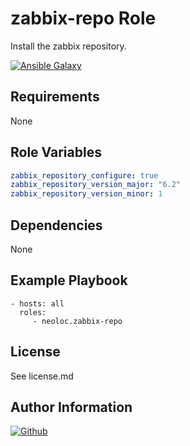 zabbix-repo Role
=========

Install the zabbix repository.

[![Ansible Galaxy](https://img.shields.io/badge/ansible--galaxy-neoloc.zabbix-repo-blue.svg)](https://galaxy.ansible.com/neoloc/ansible-role-zabbix-repo/)


Requirements
------------

None


Role Variables
--------------
```yaml
zabbix_repository_configure: true
zabbix_repository_version_major: "6.2"
zabbix_repository_version_minor: 1
```

Dependencies
------------

None

Example Playbook
----------------

    - hosts: all
      roles:
         - neoloc.zabbix-repo

License
-------

See license.md

Author Information
------------------

[![Github](https://img.shields.io/badge/Github-neoloc-blue.svg)](https://github.com/neoloc)

